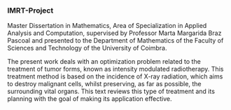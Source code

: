 ### IMRT-Project

Master  Dissertation  in  Mathematics,  Area  of  Specialization  in  Applied Analysis and Computation, supervised by Professor Marta Margarida Braz Pascoal and presented to the Department of Mathematics of the Faculty of Sciences and Technology of the University of Coimbra.

The present work deals with an optimization problem related to the treatment of tumor forms, known as intensity modulated radiotherapy. This treatment method is based on the incidence of X-ray radiation, which aims to destroy malignant cells, whilst preserving, as far as possible, the surrounding vital organs. This text reviews this type of treatment and its planning with the goal of making its application effective.

